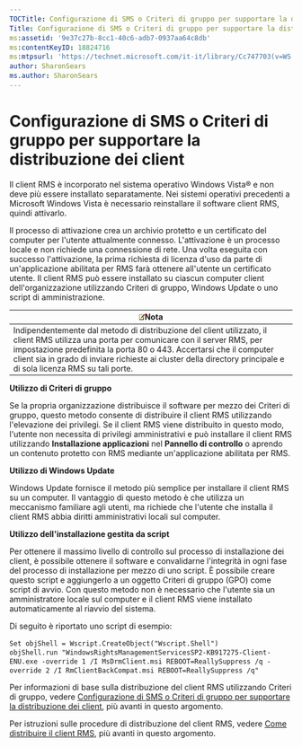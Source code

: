 ```yaml
---
TOCTitle: Configurazione di SMS o Criteri di gruppo per supportare la distribuzione dei client
Title: Configurazione di SMS o Criteri di gruppo per supportare la distribuzione dei client
ms:assetid: '9e37c27b-8cc1-40c6-adb7-0937aa64c8db'
ms:contentKeyID: 18824716
ms:mtpsurl: 'https://technet.microsoft.com/it-it/library/Cc747703(v=WS.10)'
author: SharonSears
ms.author: SharonSears
---
```


Configurazione di SMS o Criteri di gruppo per supportare la distribuzione dei client
====================================================================================

Il client RMS è incorporato nel sistema operativo Windows Vista® e non deve più essere installato separatamente. Nei sistemi operativi precedenti a Microsoft Windows Vista è necessario reinstallare il software client RMS, quindi attivarlo.

Il processo di attivazione crea un archivio protetto e un certificato del computer per l'utente attualmente connesso. L'attivazione è un processo locale e non richiede una connessione di rete. Una volta eseguita con successo l'attivazione, la prima richiesta di licenza d'uso da parte di un'applicazione abilitata per RMS farà ottenere all'utente un certificato utente. Il client RMS può essere installato su ciascun computer client dell'organizzazione utilizzando Criteri di gruppo, Windows Update o uno script di amministrazione.

| ![](/security-updates/images/Cc747703.note(WS.10).gif)Nota                                                                                                                                                                                                                                                                  |
|----------------------------------------------------------------------------------------------------------------------------------------------------------------------------------------------------------------------------------------------------------------------------------------------------------------------------------------|
| Indipendentemente dal metodo di distribuzione del client utilizzato, il client RMS utilizza una porta per comunicare con il server RMS, per impostazione predefinita la porta 80 o 443. Accertarsi che il computer client sia in grado di inviare richieste ai cluster della directory principale e di sola licenza RMS su tali porte. |

**Utilizzo di Criteri di gruppo**

Se la propria organizzazione distribuisce il software per mezzo dei Criteri di gruppo, questo metodo consente di distribuire il client RMS utilizzando l'elevazione dei privilegi. Se il client RMS viene distribuito in questo modo, l'utente non necessita di privilegi amministrativi e può installare il client RMS utilizzando **Installazione applicazioni** nel **Pannello di controllo** o aprendo un contenuto protetto con RMS mediante un'applicazione abilitata per RMS.

**Utilizzo di Windows Update**

Windows Update fornisce il metodo più semplice per installare il client RMS su un computer. Il vantaggio di questo metodo è che utilizza un meccanismo familiare agli utenti, ma richiede che l'utente che installa il client RMS abbia diritti amministrativi locali sul computer.

**Utilizzo dell'installazione gestita da script**

Per ottenere il massimo livello di controllo sul processo di installazione dei client, è possibile ottenere il software e convalidarne l'integrità in ogni fase del processo di installazione per mezzo di uno script. È possibile creare questo script e aggiungerlo a un oggetto Criteri di gruppo (GPO) come script di avvio. Con questo metodo non è necessario che l'utente sia un amministratore locale sul computer e il client RMS viene installato automaticamente al riavvio del sistema.

Di seguito è riportato uno script di esempio:

```
Set objShell = Wscript.CreateObject("Wscript.Shell")  
objShell.run "WindowsRightsManagementServicesSP2-KB917275-Client-ENU.exe -override 1 /I MsDrmClient.msi REBOOT=ReallySuppress /q -override 2 /I RmClientBackCompat.msi REBOOT=ReallySuppress /q"
```

Per informazioni di base sulla distribuzione del client RMS utilizzando Criteri di gruppo, vedere [Configurazione di SMS o Criteri di gruppo per supportare la distribuzione dei client](https://technet.microsoft.com/9e37c27b-8cc1-40c6-adb7-0937aa64c8db), più avanti in questo argomento.

Per istruzioni sulle procedure di distribuzione del client RMS, vedere [Come distribuire il client RMS](https://technet.microsoft.com/c84f1724-cf71-4385-9003-ff68bc23c927), più avanti in questo argomento.
